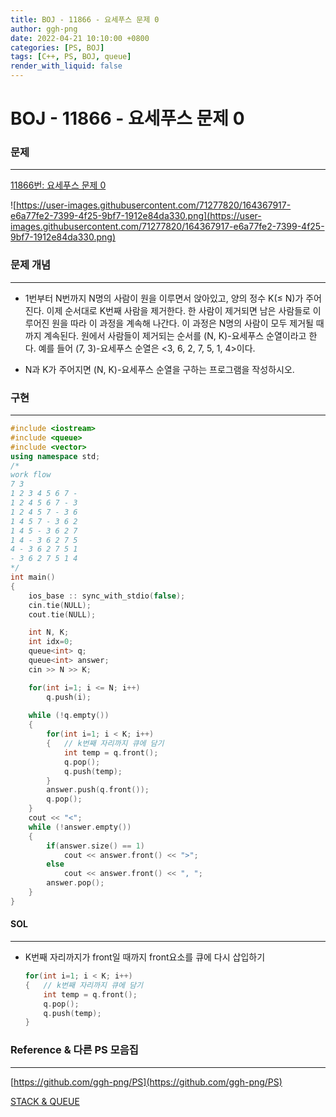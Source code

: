 ```yaml
---
title: BOJ - 11866 - 요세푸스 문제 0 
author: ggh-png
date: 2022-04-21 10:10:00 +0800
categories: [PS, BOJ]
tags: [C++, PS, BOJ, queue]
render_with_liquid: false
---
```


# BOJ - 11866 - 요세푸스 문제 0

### 문제

---

[11866번: 요세푸스 문제 0](https://www.acmicpc.net/problem/11866)

![https://user-images.githubusercontent.com/71277820/164367917-e6a77fe2-7399-4f25-9bf7-1912e84da330.png](https://user-images.githubusercontent.com/71277820/164367917-e6a77fe2-7399-4f25-9bf7-1912e84da330.png)


### 문제 개념

---

- 1번부터 N번까지 N명의 사람이 원을 이루면서 앉아있고, 양의 정수 K(≤ N)가 주어진다. 이제 순서대로 K번째 사람을 제거한다. 한 사람이 제거되면 남은 사람들로 이루어진 원을 따라 이 과정을 계속해 나간다. 이 과정은 N명의 사람이 모두 제거될 때까지 계속된다. 원에서 사람들이 제거되는 순서를 (N, K)-요세푸스 순열이라고 한다. 예를 들어 (7, 3)-요세푸스 순열은 <3, 6, 2, 7, 5, 1, 4>이다.

        
- N과 K가 주어지면 (N, K)-요세푸스 순열을 구하는 프로그램을 작성하시오.

### 구현

---

```cpp
#include <iostream>
#include <queue>
#include <vector>
using namespace std;
/*
work flow
7 3
1 2 3 4 5 6 7 - 
1 2 4 5 6 7 - 3
1 2 4 5 7 - 3 6
1 4 5 7 - 3 6 2
1 4 5 - 3 6 2 7
1 4 - 3 6 2 7 5
4 - 3 6 2 7 5 1
- 3 6 2 7 5 1 4
*/
int main()
{
    ios_base :: sync_with_stdio(false); 
    cin.tie(NULL); 
    cout.tie(NULL);

    int N, K;
    int idx=0;
    queue<int> q;
    queue<int> answer; 
    cin >> N >> K;

    for(int i=1; i <= N; i++)
        q.push(i);
    
    while (!q.empty())
    {
        for(int i=1; i < K; i++)
        {   // k번째 자리까지 큐에 담기 
            int temp = q.front();
            q.pop();
            q.push(temp);     
        }
        answer.push(q.front());
        q.pop();
    }
    cout << "<";
    while (!answer.empty())
    {   
        if(answer.size() == 1)
            cout << answer.front() << ">";
        else
            cout << answer.front() << ", ";
        answer.pop();
    }
}
```

#### SOL

---

- K번째 자리까지가 front일 때까지 front요소를 큐에 다시 삽입하기
    
    ```cpp
    for(int i=1; i < K; i++)
    {   // k번째 자리까지 큐에 담기 
        int temp = q.front();
        q.pop();
        q.push(temp);     
    }
    ```
    

### Reference & 다른 PS 모음집

---

[https://github.com/ggh-png/PS](https://github.com/ggh-png/PS)

[STACK & QUEUE](https://ggh-png.github.io/posts/queue&stack/)